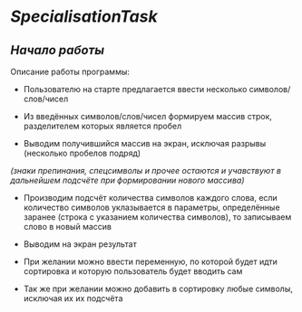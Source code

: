 # $SpecialisationTask$

## *Начало работы*

Описание работы программы:

* Пользователю на старте предлагается ввести несколько символов/слов/чисел

* Из введённых символов/слов/чисел формируем массив строк, разделителем которых является пробел

* Выводим получившийся массив на экран, исключая разрывы (несколько пробелов подряд)

*(знаки препинания, спецсимволы и прочее остаются и учавствуют в дальнейшем подсчёте при формировании нового массива)*

* Производим подсчёт количества символов каждого слова, если количество символов уклазывается в параметры, определённые заранее (строка с указанием количества символов), то записываем слово в новый массив

* Выводим на экран результат

* При желании можно ввести переменную, по которой будет идти сортировка и которую пользователь будет вводить сам

* Так же при желании можно добавить в сортировку любые символы, исключая их их подсчёта